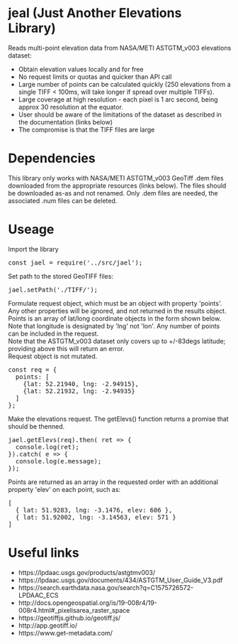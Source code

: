 # jeal (Just Another Elevations Library)
Reads multi-point elevation data from NASA/METI ASTGTM_v003 elevations dataset:
<ul>
  <li> Obtain elevation values locally and for free </li>
  <li> No request limits or quotas and quicker than API call </li>
  <li> Large number of points can be calculated quickly (250 elevations from a single TIFF < 100ms, will take longer if spread over multiple TIFFs). </li>
  <li> Large coverage at high resolution - each pixel is 1 arc second, being approx 30 resolution at the equator. </li>
  <li> User should be aware of the limitations of the dataset as described in the documentation (links below) </li>
  <li> The compromise is that the TIFF files are large</li>
</ul>

# Dependencies
This library only works with NASA/METI ASTGTM_v003 GeoTiff .dem files downloaded from the appropriate resources (links below). The files should be downloaded as-as and not renamed.  Only .dem files are needed, the associated .num files can be deleted.

# Useage
Import the library
<pre>
const jael = require('../src/jael');
</pre>

Set path to the stored GeoTIFF files:
<pre>
jael.setPath('./TIFF/');  
</pre>

Formulate request object, which must be an object with property 'points'.  Any other properties will be ignored, and not returned in the results object.  Points is an array of lat/long coordinate objects in the form shown below.  Note that longitude is designated by 'lng' not 'lon'.  Any number of points can be included in the request.<br>
Note that the ASTGTM_v003 dataset only covers up to +/-83degs latitude; providing above this will return an error.<br>
Request object is not mutated.
<pre>
const req = {
  points: [
    {lat: 52.21940, lng: -2.94915},
    {lat: 52.21932, lng: -2.94935}
  ]
};
</pre>
Make the elevations request.  The getElevs() function returns a promise that should be thenned.
<pre>
jael.getElevs(req).then( ret => {
  console.log(ret);
}).catch( e => {
  console.log(e.message);
});
</pre>
Points are returned as an array in the requested order with an additional property 'elev' on each point, such as:
<pre>
[
  { lat: 51.9283, lng: -3.1476, elev: 606 },
  { lat: 51.92002, lng: -3.14563, elev: 571 }
]
</pre>

# Useful links
<ul>
  <li>https://lpdaac.usgs.gov/products/astgtmv003/</li>
  <li>https://lpdaac.usgs.gov/documents/434/ASTGTM_User_Guide_V3.pdf </li>
  <li>https://search.earthdata.nasa.gov/search?q=C1575726572-LPDAAC_ECS </li>
  <li>http://docs.opengeospatial.org/is/19-008r4/19-008r4.html#_pixelisarea_raster_space</li>
  <li>https://geotiffjs.github.io/geotiff.js/</li>
  <li>http://app.geotiff.io/</li>
  <li>https://www.get-metadata.com/</li>
</ul>

